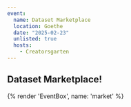 ```yaml
---
event:
  name: Dataset Marketplace
  location: Goethe
  date: "2025-02-23"
  unlisted: true
  hosts:
    - Creatorsgarten
---
```


## Dataset Marketplace!

{% render 'EventBox', name: 'market' %}
